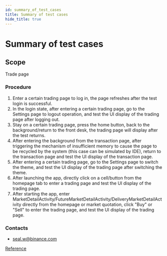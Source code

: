 ```yaml
---
id: summary_of_test_cases
title: Summary of test cases
hide_title: true
---
```


# Summary of test cases

## Scope

Trade page

### Procedure

1. Enter a certain trading page to log in, the page refreshes after the test login is successful.
2. In the login state, after entering a certain trading page, go to the Settings page to logout operation, and test the UI display of the trading page after logging out.
3. Stay on a certain trading page, press the home button, back to the background/return to the front desk, the trading page will display after the test returns.
4. After entering the background from the transaction page, after triggering the mechanism of insufficient memory to cause the page to be recycled by the system (this case can be simulated by IDE), return to the transaction page and test the UI display of the transaction page.
5. After entering a certain trading page, go to the Settings page to switch the theme, and test the UI display of the trading page after switching the theme.
6. After launching the app, directly click on a cell/button from the homepage tab to enter a trading page and test the UI display of the trading page.
7. After starting the app, enter MarketDetailActivity/FutureMarketDetailActivity/DeliveryMarketDetailActivity directly from the homepage or market quotation, click "Buy" or "Sell" to enter the trading page, and test the UI display of the trading page.

### Contacts

- [seal.w@binance.com](mailto:seal.w@binance.com)

[Reference](https://confluence.toolsfdg.net/pages/viewpage.action?spaceKey=Technology&title=Summary+of+test+cases)